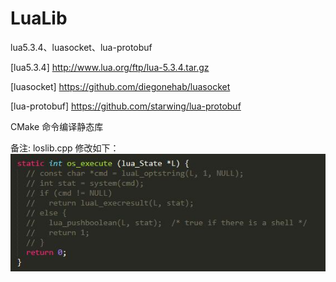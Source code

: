 # LuaLib
 lua5.3.4、luasocket、lua-protobuf

[lua5.3.4] http://www.lua.org/ftp/lua-5.3.4.tar.gz

[luasocket] https://github.com/diegonehab/luasocket

[lua-protobuf] https://github.com/starwing/lua-protobuf

CMake 命令编译静态库



备注:
loslib.cpp 修改如下：
![loslib](./images/mloslib.jpg)